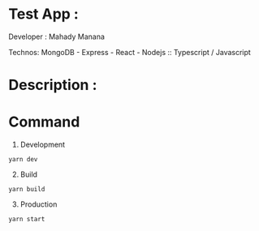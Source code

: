 # Test App :

Developer : Mahady Manana

Technos: MongoDB - Express - React - Nodejs :: Typescript / Javascript

# Description :

# Command

1. Development

```
yarn dev

```

2. Build

```
yarn build

```

3. Production

```
yarn start

```
